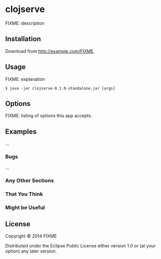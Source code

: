# clojserve

FIXME: description

## Installation

Download from http://example.com/FIXME.

## Usage

FIXME: explanation

    $ java -jar clojserve-0.1.0-standalone.jar [args]

## Options

FIXME: listing of options this app accepts.

## Examples

...

### Bugs

...

### Any Other Sections
### That You Think
### Might be Useful

## License

Copyright © 2014 FIXME

Distributed under the Eclipse Public License either version 1.0 or (at
your option) any later version.
